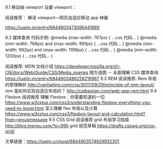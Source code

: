 9.1 移动端 viewport
设置 viewport：

<meta name="viewport" content="width=device-width, initial-scale=1.0, maximum-scale=1.0, user-scalable=0">

阅读推荐：
解读 viewport—网页自适应移动 app 神器

https://juejin.im/entry/6844903473096441869

9.2 媒体查询
代码示例:
@media (max-width: 767px) { ...css 代码... }
@media (min-width: 768px) and (max-width: 991px) { ...css 代码... }
@media (min-width: 992px) and (max-width: 1199px) { ...css 代码... }
@media (min-width: 1200px) { ...css 代码... }

阅读推荐:
MDN 文档介绍
https://developer.mozilla.org/zh-CN/docs/Web/Guide/CSS/Media_queries
随方逐圆 -- 全面理解 CSS 媒体查询
https://juejin.im/entry/6844903486258216967
9.3 REM
阅读推荐:
Rem 布局的原理解析
http://yanhaijing.com/css/2017/09/29/principle-of-rem-layout/
rem 是如何实现自适应布局的？
http://caibaojian.com/web-app-rem.html
9.4 Flexbox
阅读推荐
理解 Flexbox：你需要知道的一切
https://www.w3cplus.com/css3/understanding-flexbox-everything-you-need-to-know.html
深入理解 flex 布局以及计算
https://www.w3cplus.com/css3/flexbox-layout-and-calculation.html?from=groupmessage
9.5 CSS Grid
阅读推荐
grid 布局学习指南
http://blog.jirengu.com/?p=990
grid 规范草稿
https://drafts.csswg.org/css-grid/

文章链接：https://juejin.cn/post/6844903574929932301
